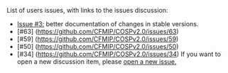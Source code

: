 List of users issues, with links to the issues discussion:
- [Issue #3:](https://github.com/CFMIP/CFMIP.github.io/issues/3) better documentation of changes in stable versions.
- [#63] (https://github.com/CFMIP/COSPv2.0/issues/63)
- [#59]	(https://github.com/CFMIP/COSPv2.0/issues/59)
- [#50]	(https://github.com/CFMIP/COSPv2.0/issues/50)
- [#34]	(https://github.com/CFMIP/COSPv2.0/issues/34)
If you want to open a new discussion item, please [open a new issue.](https://github.com/CFMIP/CFMIP.github.io/issues)
